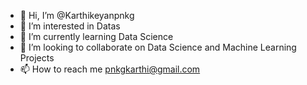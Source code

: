 - 👋 Hi, I’m @Karthikeyanpnkg
- 👀 I’m interested in Datas
- 🌱 I’m currently learning Data Science
- 💞️ I’m looking to collaborate on Data Science and Machine Learning Projects
- 📫 How to reach me pnkgkarthi@gmail.com

<!---
Karthikeyanpnkg/Karthikeyanpnkg is a ✨ special ✨ repository because its `README.md` (this file) appears on your GitHub profile.
You can click the Preview link to take a look at your changes.
--->
